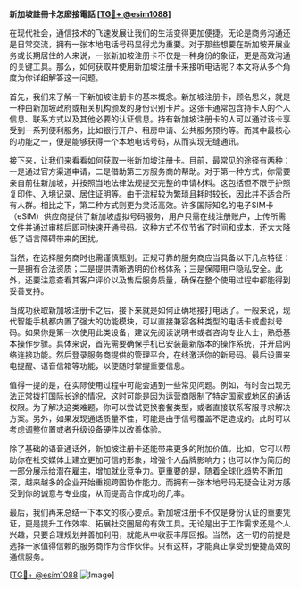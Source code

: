 **新加坡註冊卡怎麽接電話 [[TG💪+ @esim1088](https://t.me/s/esim1088)]**

在现代社会，通信技术的飞速发展让我们的生活变得更加便捷。无论是商务沟通还是日常交流，拥有一张本地电话号码显得尤为重要。对于那些想要在新加坡开展业务或长期居住的人来说，一张新加坡注册卡不仅是一种身份的象征，更是高效沟通的关键工具。那么，如何获取并使用新加坡注册卡来接听电话呢？本文将从多个角度为你详细解答这一问题。

首先，我们来了解一下新加坡注册卡的基本概念。新加坡注册卡，顾名思义，就是一种由新加坡政府或相关机构颁发的身份识别卡片。这张卡通常包含持卡人的个人信息、联系方式以及其他必要的认证信息。持有新加坡注册卡的人可以通过该卡享受到一系列便利服务，比如银行开户、租房申请、公共服务预约等。而其中最核心的功能之一，便是能够获得一个本地电话号码，从而实现无缝通讯。

接下来，让我们来看看如何获取一张新加坡注册卡。目前，最常见的途径有两种：一是通过官方渠道申请，二是借助第三方服务商的帮助。对于第一种方式，你需要亲自前往新加坡，并按照当地法律法规提交完整的申请材料。这包括但不限于护照复印件、入境记录、居住证明等。由于流程较为繁琐且耗时较长，因此并不适合所有人群。相比之下，第二种方式则更为灵活高效。许多国际知名的电子SIM卡（eSIM）供应商提供了新加坡虚拟号码服务，用户只需在线注册账户，上传所需文件并通过审核后即可快速开通号码。这种方式不仅节省了时间和成本，还大大降低了语言障碍带来的困扰。

当然，在选择服务商时也需谨慎甄别。正规可靠的服务商应当具备以下几点特征：一是拥有合法资质；二是提供清晰透明的价格体系；三是保障用户隐私安全。此外，还要注意查看其客户评价以及售后服务质量，确保在整个使用过程中都能得到妥善支持。

当成功获取新加坡注册卡之后，接下来就是如何正确地接打电话了。一般来说，现代智能手机都内置了强大的功能模块，可以直接兼容各种类型的电话卡或虚拟号码。如果你是第一次使用此类设备，建议先阅读说明书或者咨询专业人士，熟悉基本操作步骤。具体来说，首先需要确保手机已安装最新版本的操作系统，并开启网络连接功能。然后登录服务商提供的管理平台，在线激活你的新号码。最后设置来电提醒、语音信箱等功能，以便随时掌握重要信息。

值得一提的是，在实际使用过程中可能会遇到一些常见问题。例如，有时会出现无法正常拨打国际长途的情况，这时可能是因为运营商限制了特定国家或地区的通话权限。为了解决这类难题，你可以尝试更换套餐类型，或者直接联系客服寻求解决方案。另外，如果发现通话质量不佳，可能是由于信号覆盖不足造成的。此时可以考虑调整位置或者升级设备硬件以改善体验。

除了基础的语音通话外，新加坡注册卡还能带来更多的附加价值。比如，它可以帮助你在社交媒体上建立更加可信的形象，增强个人品牌影响力；也可以作为简历的一部分展示给潜在雇主，增加就业竞争力。更重要的是，随着全球化趋势不断加深，越来越多的企业开始重视跨国协作能力。而拥有一张本地号码无疑会让对方感受到你的诚意与专业度，从而提高合作成功的几率。

最后，我们再来总结一下本文的核心要点。新加坡注册卡不仅是身份认证的重要凭证，更是提升工作效率、拓展社交圈层的有效工具。无论是出于工作需求还是个人兴趣，只要合理规划并善加利用，就能从中收获丰厚回报。当然，这一切的前提是选择一家值得信赖的服务商作为合作伙伴。只有这样，才能真正享受到便捷高效的通信服务。

[[TG💪+ @esim1088](https://t.me/s/esim1088) ![Image](https://i.postimg.cc/4NQfJmqS/Snipaste-2025-05-13-00-14-12.png)]